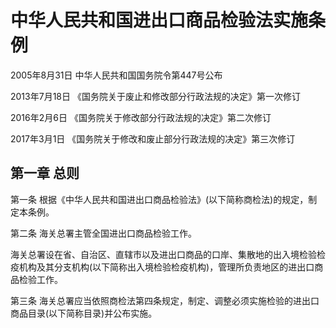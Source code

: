 # 中华人民共和国进出口商品检验法实施条例

2005年8月31日 中华人民共和国国务院令第447号公布

2013年7月18日 《国务院关于废止和修改部分行政法规的决定》第一次修订　

2016年2月6日 《国务院关于修改部分行政法规的决定》第二次修订　

2017年3月1日 《国务院关于修改和废止部分行政法规的决定》第三次修订　

<!-- INFO END -->

## 第一章 总则

第一条 根据《中华人民共和国进出口商品检验法》(以下简称商检法)的规定，制定本条例。

第二条 海关总署主管全国进出口商品检验工作。

海关总署设在省、自治区、直辖市以及进出口商品的口岸、集散地的出入境检验检疫机构及其分支机构(以下简称出入境检验检疫机构)，管理所负责地区的进出口商品检验工作。

第三条 海关总署应当依照商检法第四条规定，制定、调整必须实施检验的进出口商品目录(以下简称目录)并公布实施。